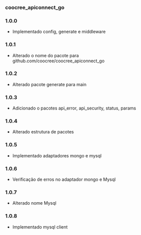 ### coocree_apiconnect_go

### 1.0.0
* Implementado config, generate e middleware

### 1.0.1
* Alterado o nome do pacote para github.com/coocree/coocree_apiconnect_go

### 1.0.2
* Alterado pacote generate para main

### 1.0.3
* Adicionado o pacotes api_error, api_security, status, params

### 1.0.4
* Alterado estrutura de pacotes

### 1.0.5
* Implementado adaptadores mongo e mysql

### 1.0.6
* Verificação de erros no adaptador mongo e Mysql

### 1.0.7
* Alterado nome Mysql

### 1.0.8
* Implementado mysql client
